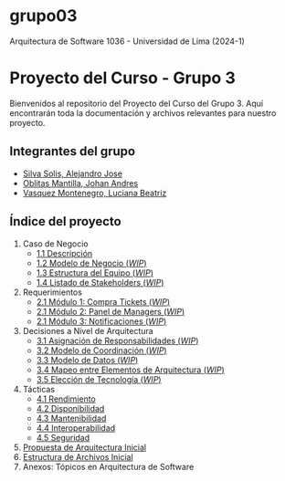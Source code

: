 # grupo03
Arquitectura de Software 1036 - Universidad de Lima (2024-1)

# Proyecto del Curso - Grupo 3

Bienvenidos al repositorio del Proyecto del Curso del Grupo 3. Aquí encontrarán toda la documentación y archivos relevantes para nuestro proyecto.

## Integrantes del grupo
  - [Silva Solis, Alejandro Jose](/s01-Grupo3-MusicFest/Integrantes/Alejandro%20Silva/Alejandro%20Silva.md)
  - [Oblitas Mantilla, Johan Andres](/s01-Grupo3-MusicFest/Integrantes/Johan%20Oblitas/Oblitas.md)
  - [Vasquez Montenegro, Luciana Beatriz](/s01-Grupo3-MusicFest/Integrantes/Luciana%20Vasquez/Luciana.md)

## Índice del proyecto

1. Caso de Negocio
    - [1.1 Descripción](/s01-Grupo3-MusicFest/Proyecto/Descripcion.md)
    - [1.2 Modelo de Negocio (*WIP*)](/s01-Grupo3-MusicFest/Proyecto/Descripcion.md)
    - [1.3 Estructura del Equipo (*WIP*)](/s01-Grupo3-MusicFest/Proyecto/Descripcion.md)
    - [1.4 Listado de Stakeholders (*WIP*)](/s01-Grupo3-MusicFest/Proyecto/Descripcion.md)
2. Requerimientos
    - [2.1 Módulo 1: Compra Tickets (*WIP*)](/s01-Grupo3-MusicFest/Proyecto/Requerimientos.md)
    - [2.1 Módulo 2: Panel de Managers (*WIP*)](/s01-Grupo3-MusicFest/Proyecto/Requerimientos.md)
    - [2.1 Módulo 3: Notificaciones (*WIP*)](/s01-Grupo3-MusicFest/Proyecto/Requerimientos.md)
3. Decisiones a Nivel de Arquitectura
    - [3.1 Asignación de Responsabilidades (*WIP*)](/s01-Grupo3-MusicFest/Proyecto/TecnologiaDetalles.md)
    - [3.2 Modelo de Coordinación (*WIP*)](/s01-Grupo3-MusicFest/Proyecto/TecnologiaDetalles.md)
    - [3.3 Modelo de Datos (*WIP*)](/s01-Grupo3-MusicFest/Proyecto/TecnologiaDetalles.md)
    - [3.4 Mapeo entre Elementos de Arquitectura (*WIP*)](/s01-Grupo3-MusicFest/Proyecto/TecnologiaDetalles.md)
    - [3.5 Elección de Tecnología (*WIP*)](/s01-Grupo3-MusicFest/Proyecto/TecnologiaDetalles.md)
4. Tácticas
    - [4.1 Rendimiento](/s01-Grupo3-MusicFest/Proyecto/EscenariosYTacticas.md)
    - [4.2 Disponibilidad](/s01-Grupo3-MusicFest/Proyecto/EscenariosYTacticas.md)
    - [4.3 Mantenibilidad](/s01-Grupo3-MusicFest/Proyecto/EscenariosYTacticas.md)
    - [4.4 Interoperabilidad](/s01-Grupo3-MusicFest/Proyecto/EscenariosYTacticas.md)
    - [4.5 Seguridad](/s01-Grupo3-MusicFest/Proyecto/EscenariosYTacticas.md)
5. [Propuesta de Arquitectura Inicial](/s01-Grupo3-MusicFest/Proyecto/Arquitectura.md)
6. [Estructura de Archivos Inicial](/s01-Grupo3-MusicFest/Proyecto/EstructuraInicial.md)
7. Anexos: Tópicos en Arquitectura de Software